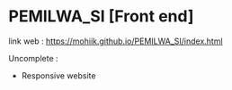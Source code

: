 # PEMILWA_SI [Front end]
link web :
https://mohiik.github.io/PEMILWA_SI/index.html

Uncomplete : 
- Responsive website
